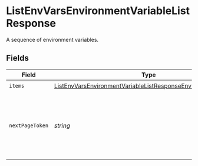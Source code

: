 # ListEnvVarsEnvironmentVariableListResponse

A sequence of environment variables.


## Fields

| Field                                                                                                                                                       | Type                                                                                                                                                        | Required                                                                                                                                                    | Description                                                                                                                                                 |
| ----------------------------------------------------------------------------------------------------------------------------------------------------------- | ----------------------------------------------------------------------------------------------------------------------------------------------------------- | ----------------------------------------------------------------------------------------------------------------------------------------------------------- | ----------------------------------------------------------------------------------------------------------------------------------------------------------- |
| `items`                                                                                                                                                     | [ListEnvVarsEnvironmentVariableListResponseEnvironmentVariable](../../models/operations/listenvvarsenvironmentvariablelistresponseenvironmentvariable.md)[] | :heavy_check_mark:                                                                                                                                          | N/A                                                                                                                                                         |
| `nextPageToken`                                                                                                                                             | *string*                                                                                                                                                    | :heavy_check_mark:                                                                                                                                          | A token to pass as a `page-token` query parameter to return the next page of results.                                                                       |